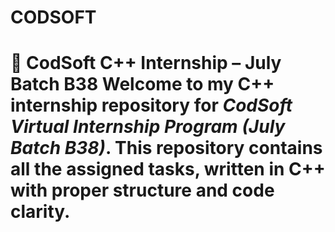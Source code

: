 # CODSOFT
# 🚀 CodSoft C++ Internship – July Batch B38  Welcome to my C++ internship repository for *CodSoft Virtual Internship Program (July Batch B38)*.   This repository contains all the assigned tasks, written in C++ with proper structure and code clarity.
